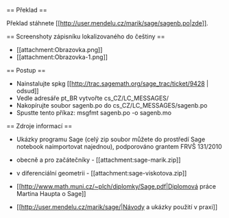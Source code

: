 == Překlad ==

Překlad stáhnete [[http://user.mendelu.cz/marik/sage/sagenb.po|zde]]. 

== Screenshoty zápisníku lokalizovaného do češtiny ==

 * [[attachment:Obrazovka.png]]
 * [[attachment:Obrazovka-1.png]]

== Postup ==
 * Nainstalujte spkg [[http://trac.sagemath.org/sage_trac/ticket/9428 | odsud]]
 * Vedle adresáře pt_BR vytvořte cs_CZ/LC_MESSAGES/
 * Nakopírujte soubor sagenb.po do cs_CZ/LC_MESSAGES/sagenb.po
 * Spustte tento příkaz: msgfmt sagenb.po -o sagenb.mo

== Zdroje informací ==

 * Ukázky programu Sage (celý zip soubor můžete do prostředí Sage notebook naimportovat najednou), podporováno grantem FRVŠ 131/2010
 
  * obecně a pro začátečníky - [[attachment:sage-marik.zip]]
 
  * v diferenciální geometrii - [[attachment:sage-viskotova.zip]] 

 * [[http://www.math.muni.cz/~plch/diplomky/Sage.pdf|Diplomová práce Martina Haupta o  Sage]]

 * [[http://user.mendelu.cz/marik/sage/|Návody a ukázky použití v praxi]]
